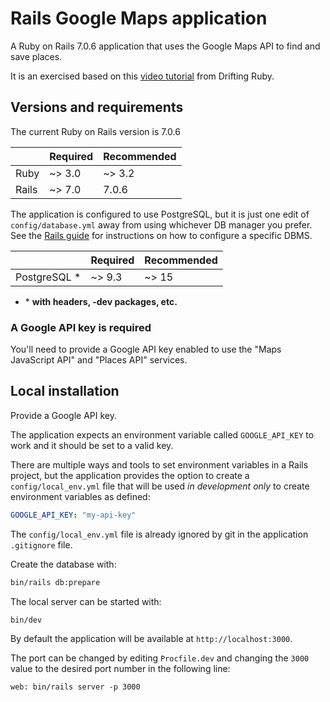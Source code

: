 # Rails Google Maps application

A Ruby on Rails 7.0.6 application that uses the Google Maps API to find and save
places.

It is an exercised based on this [video tutorial](https://www.youtube.com/watch?v=UtgwdLiJ5hA)
from Drifting Ruby.

## Versions and requirements

The current Ruby on Rails version is 7.0.6

|       | Required | Recommended |
| ----- | -------- | ----------- |
| Ruby  | ~> 3.0   | ~> 3.2      |
| Rails | ~> 7.0   | 7.0.6       |

The application is configured to use PostgreSQL, but it is just one edit of
`config/database.yml` away from using whichever DB manager you prefer.
See the
[Rails guide](https://guides.rubyonrails.org/configuring.html#configuring-a-database)
for instructions on how to configure a specific DBMS.

|               | Required | Recommended |
| ------------- | -------- | ----------- |
| PostgreSQL \* | ~> 9.3   | ~> 15       |

- \* **with headers, -dev packages, etc.**

### A Google API key is required

You'll need to provide a Google API key enabled to use the "Maps JavaScript API"
and "Places API" services.

## Local installation

Provide a Google API key.

The application expects an environment variable called `GOOGLE_API_KEY` to work
and it should be set to a valid key.

There are multiple ways and tools to set environment variables in a Rails
project, but the application provides the option to create a
`config/local_env.yml` file that will be used _in development only_ to create
environment variables as defined:

```yaml
GOOGLE_API_KEY: "my-api-key"
```

The `config/local_env.yml` file is already ignored by git in the application
`.gitignore` file.

Create the database with:

```bash
bin/rails db:prepare
```

The local server can be started with:

```bash
bin/dev
```

By default the application will be available at `http://localhost:3000`.

The port can be changed by editing `Procfile.dev` and changing the `3000` value
to the desired port number in the following line:

```
web: bin/rails server -p 3000
```
